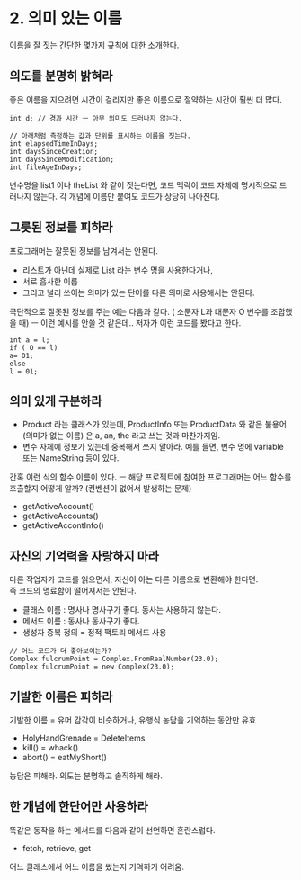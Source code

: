 # 2. 의미 있는 이름

이름을 잘 짓는 간단한 몇가지 규칙에 대한 소개한다.

## 의도를 분명히 밝혀라

좋은 이름을 지으려면 시간이 걸리지만 좋은 이름으로 절약하는 시간이 훨씬 더 많다.

```text
int d; // 경과 시간 ㅡ 아무 의미도 드러나지 않는다.

// 아래처럼 측정하는 값과 단위를 표시하는 이름을 짓는다.
int elapsedTimeInDays;
int daysSinceCreation;
int daysSinceModification;
int fileAgeInDays;
```

변수명을 list1 이나 theList 와 같이 짓는다면, 코드 맥락이 코드 자체에 명시적으로 드러나지 않는다. 각 개념에 이름만 붙여도 코드가 상당히 나아진다.

## 그릇된 정보를 피하라

프로그래머는 잘못된 정보를 남겨서는 안된다.

* 리스트가 아닌데 실제로 List 라는 변수 명을 사용한다거나, 
* 서로 흡사한 이름 
* 그리고 널리 쓰이는 의미가 있는 단어를 다른 의미로 사용해서는 안된다.

극단적으로 잘못된 정보를 주는 예는 다음과 같다. \( 소문자 L과 대문자 O 변수를 조합했을 때\) ㅡ 이런 예시를 안쓸 것 같은데.. 저자가 이런 코드를 봤다고 한다.

```text
int a = l;
if ( O == l)
a= O1;
else
l = 01;
```

## 의미 있게 구분하라

* Product 라는 클래스가 있는데, ProductInfo 또는 ProductData 와 같은 불용어\(의미가 없는 이름\) 은 a, an, the 라고 쓰는 것과 마찬가지임.
* 변수 자체에 정보가 있는데 중복해서 쓰지 말아라. 예를 들면, 변수 명에 variable 또는 NameString 등이 있다.

간혹 이런 식의 함수 이름이 있다. ㅡ 해당 프로젝트에 참여한 프로그래머는 어느 함수를 호출할지 어떻게 알까? \(컨벤션이 없어서 발생하는 문제\)

* getActiveAccount\(\)
* getActiveAccounts\(\)
* getActiveAccontInfo\(\)

## 자신의 기억력을 자랑하지 마라

다른 작업자가 코드를 읽으면서, 자신이 아는 다른 이름으로 변환해야 한다면.  
즉 코드의 명료함이 떨어져서는 안된다.

* 클래스 이름 : 명사나 명사구가 좋다. 동사는 사용하지 않는다.
* 메서드 이름 : 동사나 동사구가 좋다.
* 생성자 중복 정의 = 정적 팩토리 메서드 사용

```text
// 어느 코드가 더 좋아보이는가?
Complex fulcrumPoint = Complex.FromRealNumber(23.0);
Complex fulcrumPoint = new Complex(23.0);
```

## 기발한 이름은 피하라

기발한 이름 = 유머 감각이 비슷하거나, 유행식 농담을 기억하는 동안만 유효

* HolyHandGrenade = DeleteItems
* kill\(\) = whack\(\)
* abort\(\) = eatMyShort\(\)

농담은 피해라. 의도는 분명하고 솔직하게 해라.

## 한 개념에 한단어만 사용하라

똑같은 동작을 하는 메서드를 다음과 같이 선언하면 혼란스럽다.

* fetch, retrieve, get

어느 클래스에서 어느 이름을 썼는지 기억하기 어려움.

  




